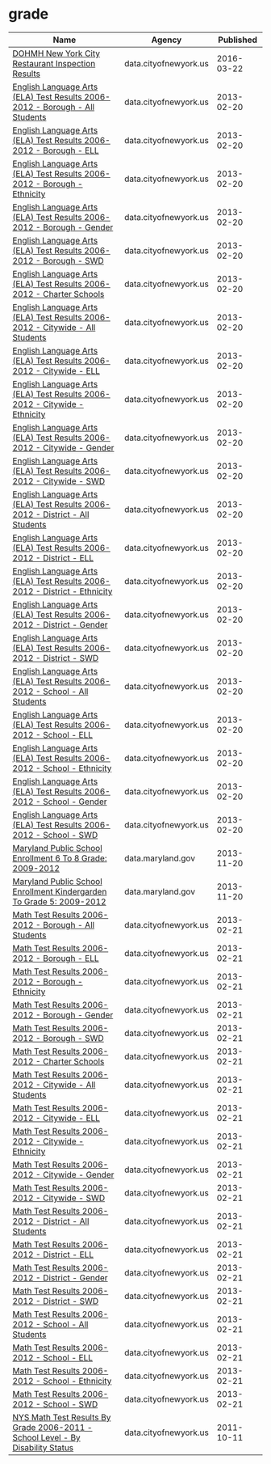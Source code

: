# grade

Name | Agency | Published
---- | ---- | ---------
[DOHMH New York City Restaurant Inspection Results](../datasets/43nn-pn8j.md) | data.cityofnewyork.us | 2016-03-22
[English Language Arts (ELA) Test Results 2006-2012 - Borough - All Students](../datasets/k5ws-xbkn.md) | data.cityofnewyork.us | 2013-02-20
[English Language Arts (ELA) Test Results 2006-2012 - Borough - ELL](../datasets/h3zm-ta5h.md) | data.cityofnewyork.us | 2013-02-20
[English Language Arts (ELA) Test Results 2006-2012 - Borough - Ethnicity](../datasets/s5q4-7ezf.md) | data.cityofnewyork.us | 2013-02-20
[English Language Arts (ELA) Test Results 2006-2012 - Borough - Gender](../datasets/w5y2-8cs3.md) | data.cityofnewyork.us | 2013-02-20
[English Language Arts (ELA) Test Results 2006-2012 - Borough - SWD](../datasets/vfk9-3uwk.md) | data.cityofnewyork.us | 2013-02-20
[English Language Arts (ELA) Test Results 2006-2012 - Charter Schools](../datasets/d68p-5js9.md) | data.cityofnewyork.us | 2013-02-20
[English Language Arts (ELA) Test Results 2006-2012 - Citywide - All Students](../datasets/89di-hi4s.md) | data.cityofnewyork.us | 2013-02-20
[English Language Arts (ELA) Test Results 2006-2012 - Citywide - ELL](../datasets/72db-huua.md) | data.cityofnewyork.us | 2013-02-20
[English Language Arts (ELA) Test Results 2006-2012 - Citywide - Ethnicity](../datasets/p5w7-g72z.md) | data.cityofnewyork.us | 2013-02-20
[English Language Arts (ELA) Test Results 2006-2012 - Citywide - Gender](../datasets/cs9m-cz6f.md) | data.cityofnewyork.us | 2013-02-20
[English Language Arts (ELA) Test Results 2006-2012 - Citywide - SWD](../datasets/d72n-ivax.md) | data.cityofnewyork.us | 2013-02-20
[English Language Arts (ELA) Test Results 2006-2012 - District - All Students](../datasets/yhfh-vyns.md) | data.cityofnewyork.us | 2013-02-20
[English Language Arts (ELA) Test Results 2006-2012 - District - ELL](../datasets/tbvj-mbps.md) | data.cityofnewyork.us | 2013-02-20
[English Language Arts (ELA) Test Results 2006-2012 - District - Ethnicity](../datasets/vqix-8bak.md) | data.cityofnewyork.us | 2013-02-20
[English Language Arts (ELA) Test Results 2006-2012 - District - Gender](../datasets/49kg-8sce.md) | data.cityofnewyork.us | 2013-02-20
[English Language Arts (ELA) Test Results 2006-2012 - District - SWD](../datasets/rq2f-42ua.md) | data.cityofnewyork.us | 2013-02-20
[English Language Arts (ELA) Test Results 2006-2012 - School - All Students](../datasets/wrhz-w8mn.md) | data.cityofnewyork.us | 2013-02-20
[English Language Arts (ELA) Test Results 2006-2012 - School - ELL](../datasets/thxi-frp3.md) | data.cityofnewyork.us | 2013-02-20
[English Language Arts (ELA) Test Results 2006-2012 - School - Ethnicity](../datasets/tn5h-i3e8.md) | data.cityofnewyork.us | 2013-02-20
[English Language Arts (ELA) Test Results 2006-2012 - School - Gender](../datasets/yuzm-c784.md) | data.cityofnewyork.us | 2013-02-20
[English Language Arts (ELA) Test Results 2006-2012 - School - SWD](../datasets/phth-xf25.md) | data.cityofnewyork.us | 2013-02-20
[Maryland Public School Enrollment 6 To 8 Grade: 2009-2012](../datasets/735b-6z7v.md) | data.maryland.gov | 2013-11-20
[Maryland Public School Enrollment Kindergarden To Grade 5: 2009-2012](../datasets/ukpb-6rr9.md) | data.maryland.gov | 2013-11-20
[Math Test Results 2006-2012 - Borough - All Students](../datasets/jphp-xt7k.md) | data.cityofnewyork.us | 2013-02-21
[Math Test Results 2006-2012 - Borough - ELL](../datasets/5c5x-3qz9.md) | data.cityofnewyork.us | 2013-02-21
[Math Test Results 2006-2012 - Borough - Ethnicity](../datasets/ihup-vdhf.md) | data.cityofnewyork.us | 2013-02-21
[Math Test Results 2006-2012 - Borough - Gender](../datasets/q9mx-gjyn.md) | data.cityofnewyork.us | 2013-02-21
[Math Test Results 2006-2012 - Borough - SWD](../datasets/7vy4-ats6.md) | data.cityofnewyork.us | 2013-02-21
[Math Test Results 2006-2012 - Charter Schools](../datasets/43qc-8vv8.md) | data.cityofnewyork.us | 2013-02-21
[Math Test Results 2006-2012 - Citywide - All Students](../datasets/fxwm-3t4n.md) | data.cityofnewyork.us | 2013-02-21
[Math Test Results 2006-2012 - Citywide - ELL](../datasets/ngbi-cq85.md) | data.cityofnewyork.us | 2013-02-21
[Math Test Results 2006-2012 - Citywide - Ethnicity](../datasets/vve2-26rs.md) | data.cityofnewyork.us | 2013-02-21
[Math Test Results 2006-2012 - Citywide - Gender](../datasets/2bh6-qmgg.md) | data.cityofnewyork.us | 2013-02-21
[Math Test Results 2006-2012 - Citywide - SWD](../datasets/ufu7-zp25.md) | data.cityofnewyork.us | 2013-02-21
[Math Test Results 2006-2012 - District - All Students](../datasets/7yig-nj52.md) | data.cityofnewyork.us | 2013-02-21
[Math Test Results 2006-2012 - District - ELL](../datasets/siju-6isf.md) | data.cityofnewyork.us | 2013-02-21
[Math Test Results 2006-2012 - District - Gender](../datasets/qphc-zrtc.md) | data.cityofnewyork.us | 2013-02-21
[Math Test Results 2006-2012 - District - SWD](../datasets/ducj-28wv.md) | data.cityofnewyork.us | 2013-02-21
[Math Test Results 2006-2012 - School - All Students](../datasets/3mrr-8h5c.md) | data.cityofnewyork.us | 2013-02-21
[Math Test Results 2006-2012 - School - ELL](../datasets/y8bm-tzs3.md) | data.cityofnewyork.us | 2013-02-21
[Math Test Results 2006-2012 - School - Ethnicity](../datasets/3tfu-x2qk.md) | data.cityofnewyork.us | 2013-02-21
[Math Test Results 2006-2012 - School - SWD](../datasets/i99z-ad8n.md) | data.cityofnewyork.us | 2013-02-21
[NYS Math Test Results By Grade 2006-2011 - School Level - By Disability Status](../datasets/vdbc-pyc9.md) | data.cityofnewyork.us | 2011-10-11

